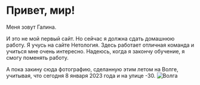 # Привет, мир!

Меня зовут Галина. 

И это не мой первый сайт. Но сейчас я должна сдать домашнюю работу.
Я учусь на сайте Нетология. Здесь работает отличная команда и учиться мне очень интересно. Надеюсь, когда я закончу обучение, я смогу поменять работу. 

А пока закину сюда фотографию, сделанную этим летом на Волге, учитывая, что сегодня 8 января 2023 года и на улице -30. 
![Волга](https://disk.yandex.ru/i/C2x1IiCdrjBA2w)